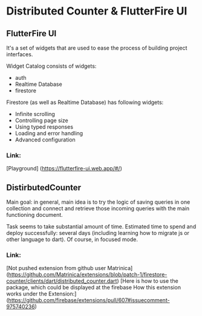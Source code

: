 # Distributed Counter & FlutterFire UI

## FlutterFire UI

It's a set of widgets that are used to ease the process of building project interfaces.

Widget Catalog consists of widgets:
- auth
- Realtime Database
- firestore


Firestore (as well as Realtime Database) has following widgets:
- Infinite scrolling
- Controlling page size
- Using typed responses
- Loading and error handling
- Advanced configuration

### Link: 
[Playground] (https://flutterfire-ui.web.app/#/)

## DistirbutedCounter

Main goal: in general, main idea is to try the logic of saving queries in one collection and connect and retrieve those incoming queries with the main functioning document.

Task seems to take substantial amount of time. Estimated time to spend and deploy successfully: several days (including learning how to migrate js or other language to dart). Of course, in focused mode.


### Link:
[Not pushed extension from github user Matrinica] (https://github.com/Matrinica/extensions/blob/patch-1/firestore-counter/clients/dart/distributed_counter.dart)
[Here is how to use the package, which could be displayed at the firebase How this extension works under the Extension:] (https://github.com/firebase/extensions/pull/607#issuecomment-975740236)
